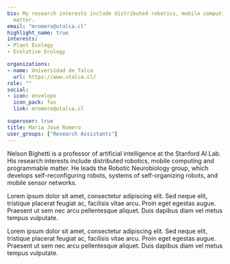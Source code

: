 ```yaml
---
bio: My research interests include distributed robotics, mobile computing and programmable
  matter.
email: "mromero@utalca.cl"
highlight_name: true
interests:
- Plant Ecology
- Evolutive Ecology

organizations:
- name: Universidad de Talca
  url: https://www.utalca.cl/
role: ""
social:
- icon: envelope
  icon_pack: fas
  link: mromero@utalca.cl

superuser: true
title: Maria José Romero
user_groups: ["Research Assistants"]
---
```


Nelson Bighetti is a professor of artificial intelligence at the Stanford AI Lab. His research interests include distributed robotics, mobile computing and programmable matter. He leads the Robotic Neurobiology group, which develops self-reconfiguring robots, systems of self-organizing robots, and mobile sensor networks.

Lorem ipsum dolor sit amet, consectetur adipiscing elit. Sed neque elit, tristique placerat feugiat ac, facilisis vitae arcu. Proin eget egestas augue. Praesent ut sem nec arcu pellentesque aliquet. Duis dapibus diam vel metus tempus vulputate.


Lorem ipsum dolor sit amet, consectetur adipiscing elit. Sed neque elit, tristique placerat feugiat ac, facilisis vitae arcu. Proin eget egestas augue. Praesent ut sem nec arcu pellentesque aliquet. Duis dapibus diam vel metus tempus vulputate.